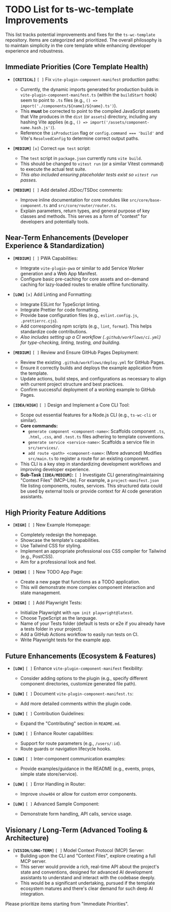 # TODO List for ts-wc-template Improvements

This list tracks potential improvements and fixes for the `ts-wc-template` repository. Items are categorized and prioritized. The overall philosophy is to maintain simplicity in the core template while enhancing developer experience and robustness.

## Immediate Priorities (Core Template Health)

- **`[CRITICAL]`** `[ ]` Fix `vite-plugin-component-manifest` production paths:
  - Currently, the dynamic imports generated for production builds in `vite-plugin-component-manifest.ts` (within the `buildStart` hook) seem to point to `.ts` files (e.g., `() => import('./components/${name}/${name}.ts')`).
  - This **must** be corrected to point to the compiled JavaScript assets that Vite produces in the `dist` (or `assets`) directory, including any hashing Vite applies (e.g., `() => import('/assets/component-name.hash.js')`).
  - Reference the `isProduction` flag or `config.command === 'build'` and Vite's `ResolvedConfig` to determine correct output paths.

- **`[MEDIUM]`** `[x]` Correct `npm test` script:
  - The `test` script in `package.json` currently runs `vite build`.
  - This should be changed to `vitest run` (or a similar Vitest command) to execute the actual test suite.
  - _This also included ensuring placeholder tests exist so `vitest run` passes._

- **`[MEDIUM]`** `[ ]` Add detailed JSDoc/TSDoc comments:
  - Improve inline documentation for core modules like `src/core/base-component.ts` and `src/core/router/router.ts`.
  - Explain parameters, return types, and general purpose of key classes and methods. This serves as a form of "context" for developers and potentially tools.

## Near-Term Enhancements (Developer Experience & Standardization)

- **`[MEDIUM]`** `[ ]` PWA Capabilities:
  - Integrate `vite-plugin-pwa` or similar to add Service Worker generation and a Web App Manifest.
  - Configure basic pre-caching for core assets and on-demand caching for lazy-loaded routes to enable offline functionality.


- **`[LOW]`** `[x]` Add Linting and Formatting:
  - Integrate ESLint for TypeScript linting.
  - Integrate Prettier for code formatting.
  - Provide base configuration files (e.g., `eslint.config.js`, `.prettierrc.cjs`).
  - Add corresponding npm scripts (e.g., `lint`, `format`). This helps standardize code contributions.
  - _Also includes setting up a CI workflow (`.github/workflows/ci.yml`) for type-checking, linting, testing, and building._

- **`[MEDIUM]`** `[ ]` Review and Ensure GitHub Pages Deployment:
  - Review the existing `.github/workflows/deploy.yml` for GitHub Pages.
  - Ensure it correctly builds and deploys the example application from the template.
  - Update actions, build steps, and configurations as necessary to align with current project structure and best practices.
  - Confirm successful deployment of a working example to GitHub Pages.


- **`[IDEA/HIGH]`** `[ ]` Design and Implement a Core CLI Tool:
  - Scope out essential features for a Node.js CLI (e.g., `ts-wc-cli` or similar).
  - **Core commands:**
    - `generate component <component-name>`: Scaffolds component `.ts`, `.html`, `.css`, and `.test.ts` files adhering to template conventions.
    - `generate service <service-name>`: Scaffolds a service file in `src/services/`.
    - `add route <path> <component-name>`: (More advanced) Modifies `src/main.ts` to register a route for an existing component.
  - This CLI is a key step in standardizing development workflows and improving developer experience.
  - **Sub-Task `[IDEA/MEDIUM]`:** `[ ]` Investigate CLI generating/maintaining "Context Files" (MCP-Lite). For example, a `project-manifest.json` file listing components, routes, services. This structured data could be used by external tools or provide context for AI code generation assistants.

## High Priority Feature Additions

- **`[HIGH]`** `[ ]` New Example Homepage:
  - Completely redesign the homepage.
  - Showcase the template's capabilities.
  - Use Tailwind CSS for styling.
  - Implement an appropriate professional oss CSS compiler for Tailwind (e.g., PostCSS).
  - Aim for a professional look and feel.

- **`[HIGH]`** `[ ]` New TODO App Page:
  - Create a new page that functions as a TODO application.
  - This will demonstrate more complex component interaction and state management.

- **`[HIGH]`** `[ ]` Add Playwright Tests:
  - Initialize Playwright with `npm init playwright@latest`.
  - Choose TypeScript as the language.
  - Name of your Tests folder (default is tests or e2e if you already have a tests folder in your project).
  - Add a GitHub Actions workflow to easily run tests on CI.
  - Write Playwright tests for the example app.

## Future Enhancements (Ecosystem & Features)

- **`[LOW]`** `[ ]` Enhance `vite-plugin-component-manifest` flexibility:
  - Consider adding options to the plugin (e.g., specify different component directories, customize generated file path).

- **`[LOW]`** `[ ]` Document `vite-plugin-component-manifest.ts`:
  - Add more detailed comments within the plugin code.

- **`[LOW]`** `[ ]` Contribution Guidelines:
  - Expand the "Contributing" section in `README.md`.

- **`[LOW]`** `[ ]` Enhance Router capabilities:
  - Support for route parameters (e.g., `/users/:id`).
  - Route guards or navigation lifecycle hooks.

- **`[LOW]`** `[ ]` Inter-component communication examples:
  - Provide examples/guidance in the README (e.g., events, props, simple state store/service).

- **`[LOW]`** `[ ]` Error Handling in Router:
  - Improve `show404` or allow for custom error components.

- **`[LOW]`** `[ ]` Advanced Sample Component:
  - Demonstrate form handling, API calls, service usage.

## Visionary / Long-Term (Advanced Tooling & Architecture)

- **`[VISION/LONG-TERM]`** `[ ]` Model Context Protocol (MCP) Server:
  - Building upon the CLI and "Context Files", explore creating a full MCP server.
  - This server would provide a rich, real-time API about the project's state and conventions, designed for advanced AI development assistants to understand and interact with the codebase deeply.
  - This would be a significant undertaking, pursued if the template ecosystem matures and there's clear demand for such deep AI integration.

Please prioritize items starting from "Immediate Priorities".
